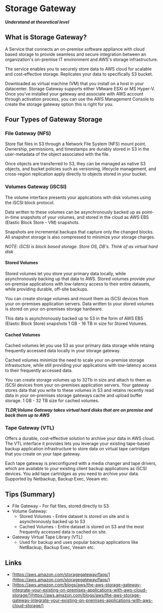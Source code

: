 # Storage Gateway

**_Understand at theoretical level_**

## What is Storage Gateway?

A Service that connects an on-premise software appliance with cloud based storage to provide seamless and secure integration between an organization's on-premise IT environment and AWS's storage infrastructure.

The service enables you to securely store data to AWS cloud for scalable and cost-effective storage. Replicates your data to specifically S3 bucket.

Downloaded as virtual machine (VM) that you install on a host in your datacenter. Storage Gateway supports either VMware ESXi or MS Hyper-V. Once you've installed your gateway and associate with AWS account through activation process, you can use the AWS Management Console to create the storage gateway option this is right for you.

## Four Types of Gateway Storage

### File Gateway (NFS)

Store flat files in S3 through a Network File System (NFS) mount point. Ownership, permissions, and timestamps are durably stored in S3 in the user-metadata of the object associated with the file.

Once objects are transferred to S3, they can be managed as native S3 objects, and bucket policies such as versioning, lifecycle management, and cross-region replication apply directly to objects stored in your bucket.

### Volumes Gateway (iSCSI)

The volume interface presents your applications with disk volumes using the iSCSI block protocol.

Data written to these volumes can be asynchronously backed up as point-in-time snapshots of your volumes, and stored in the cloud as AWS EBS (Elastic Block Store - VM) snapshots.

Snapshots are incremental backups that capture only the changed blocks. All snapshot storage is also compressed to minimize your storage charges.

_NOTE: iSCSI is block based storage. Store OS, DB's. Think of as virtual hard disk_

#### Stored Volumes

Stored volumes let you store your primary data locally, while asynchronously backing up that data to AWS. Stored volumes provide your on-premise applications with low-latency access to their entire datasets, while providing durable, off-site backups.

You can create storage volumes and mount them as iSCSI devices from your on-premises application servers. Data written to your stored volumes is stored on your on-premises storage hardware.

This data is asynchronously backed up to S3 in the form of AWS EBS (Elastic Block Store) snapshots 1 GB - 16 TB in size for Stored Volumes.

#### Cached Volumes

Cached volumes let you use S3 as your primary data storage while retaing frequently accessed data locally in your storage gateway.

Cached volumes minimize the need to scale your on-premise storage infrastucture, while still providing your applications with low-latency access to their frequently accessed data.

You can create storage volumes up to 32Tb in size and attach to them as iSCSI devices from your on-premises application servers. Your gateway stores data that you write to these volumes in S3 and retains recently read data in your on-premises storage gateways cache and upload buffer storage. 1 GB - 32 TB size for cached volumes.

**_TLDR;Volume Gateway takes virtual hard disks that are on premise and back them up to AWS_**

### Tape Gateway (VTL)

Offers a durable, cost-effective solution to archive your data in AWS cloud. The VTL interface it provides lets you leverage your existing tape-based backup application infrastructure to store data on virtual tape cartridges that you create on your tape gateway.

Each tape gateway is preconfigured with a media changer and tape drivers, which are available to your existing client backup applications as iSCSI devices. You add tape cartridges as you need to archive your data. Supported by Netbackup, Backup Exec, Veeam etc.

## Tips (Summary)

- File Gateway - For flat files, stored directly to S3
- Volume Gateway:
  - Stored Volumes - Entire dataset is stored on site and is asynchronously backed up to S3
  - Cached Volumes - Entire dataset is stored on S3 and the most frequently accessed data is cached on site.
- Gateway Virtual Tape Library (VTL)
  - Used for backup and uses popular backup applications like NetBackup, Backup Exec, Veeam etc.

## Links

- [https://aws.amazon.com/storagegateway/faqs/](https://aws.amazon.com/storagegateway/faqs/)
- [https://aws.amazon.com/blogs/aws/the-aws-storage-gateway-integrate-your-existing-on-premises-applications-with-aws-cloud-storage/](https://aws.amazon.com/blogs/aws/the-aws-storage-gateway-integrate-your-existing-on-premises-applications-with-aws-cloud-storage/)
